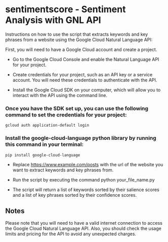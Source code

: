 # sentimentscore - Sentiment Analysis with GNL API

Instructions on how to use the script that extracts keywords and key phrases from a website using the Google Cloud Natural Language API:

First, you will need to have a Google Cloud account and create a project.

* Go to the Google Cloud Console and enable the Natural Language API for your project.

* Create credentials for your project, such as an API key or a service account. You will need these credentials to authenticate with the API.

* Install the Google Cloud SDK on your computer, which will allow you to interact with the API using the command line.

###  Once you have the SDK set up, you can use the following command to set the credentials for your project:

```gcloud auth application-default login```

### Install the google-cloud-language python library by running this command in your terminal:

```pip install google-cloud-language```

* Replace https://www.example.com/posts with the url of the website you want to extract keywords and key phrases from.

* Run the script by executing the command python your_file_name.py

* The script will return a list of keywords sorted by their salience scores and a list of key phrases sorted by their confidence scores.


## Notes
Please note that you will need to have a valid internet connection to access the Google Cloud Natural Language API. Also, you should check the usage limits and pricing for the API to avoid any unexpected charges.
